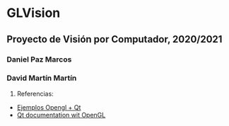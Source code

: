 # GLVision
## Proyecto de Visión por Computador, 2020/2021
### Daniel Paz Marcos
### David Martín Martín


1. Referencias:
- [Ejemplos Opengl + Qt](https://doc.qt.io/qt-5/examples-widgets-opengl.html)
- [Qt documentation wit OpenGL](https://doc.qt.io/qt-5/qtgui-index.html) 

